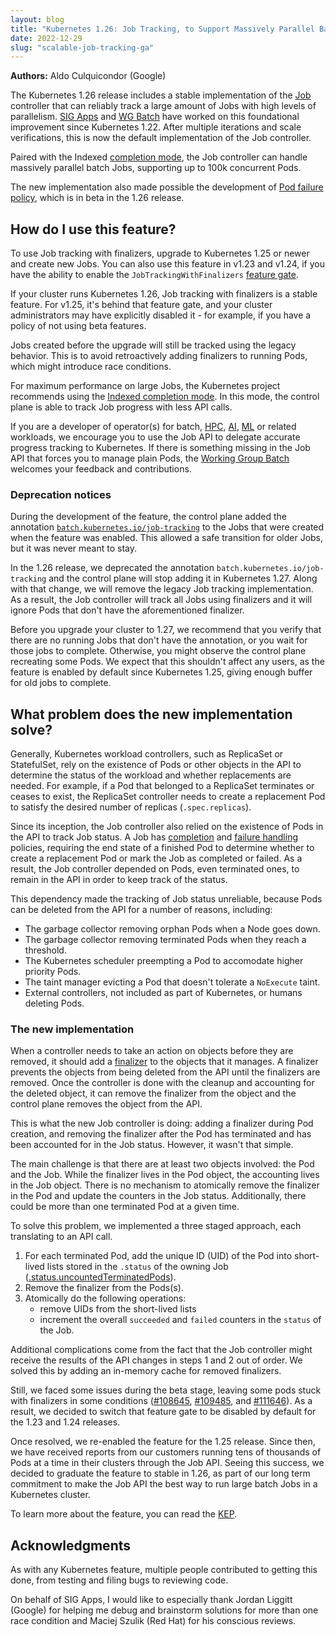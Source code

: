 ```yaml
---
layout: blog
title: "Kubernetes 1.26: Job Tracking, to Support Massively Parallel Batch Workloads, Is Generally Available"
date: 2022-12-29
slug: "scalable-job-tracking-ga"
---
```


**Authors:** Aldo Culquicondor (Google)

The Kubernetes 1.26 release includes a stable implementation of the [Job](/docs/concepts/workloads/controllers/job/)
controller that can reliably track a large amount of Jobs with high levels of
parallelism. [SIG Apps](https://github.com/kubernetes/community/tree/master/sig-apps)
and [WG Batch](https://github.com/kubernetes/community/tree/master/wg-batch)
have worked on this foundational improvement since Kubernetes 1.22. After
multiple iterations and scale verifications, this is now the default
implementation of the Job controller.

Paired with the Indexed [completion mode](/docs/concepts/workloads/controllers/job/#completion-mode),
the Job controller can handle massively parallel batch Jobs, supporting up to
100k concurrent Pods.

The new implementation also made possible the development of [Pod failure policy](/docs/concepts/workloads/controllers/job/#pod-failure-policy),
which is in beta in the 1.26 release.

## How do I use this feature?

To use Job tracking with finalizers, upgrade to Kubernetes 1.25 or newer and
create new Jobs. You can also use this feature in v1.23 and v1.24, if you have the
ability to enable the `JobTrackingWithFinalizers` [feature gate](/docs/reference/command-line-tools-reference/feature-gates/).

If your cluster runs Kubernetes 1.26, Job tracking with finalizers is a stable
feature. For v1.25, it's behind that feature gate, and your cluster administrators may have
explicitly disabled it - for example, if you have a policy of not using
beta features.

Jobs created before the upgrade will still be tracked using the legacy behavior.
This is to avoid retroactively adding finalizers to running Pods, which might
introduce race conditions.

For maximum performance on large Jobs, the Kubernetes project recommends
using the [Indexed completion mode](/docs/concepts/workloads/controllers/job/#completion-mode).
In this mode, the control plane is able to track Job progress with less API
calls.

If you are a developer of operator(s) for batch, [HPC](https://en.wikipedia.org/wiki/High-performance_computing),
[AI](https://en.wikipedia.org/wiki/Artificial_intelligence), [ML](https://en.wikipedia.org/wiki/Machine_learning)
or related workloads, we encourage you to use the Job API to delegate accurate
progress tracking to Kubernetes. If there is something missing in the Job API
that forces you to manage plain Pods, the [Working Group Batch](https://github.com/kubernetes/community/tree/master/wg-batch)
welcomes your feedback and contributions.

### Deprecation notices

During the development of the feature, the control plane added the annotation
[`batch.kubernetes.io/job-tracking`](/docs/reference/labels-annotations-taints/#batch-kubernetes-io-job-tracking)
to the Jobs that were created when the feature was enabled.
This allowed a safe transition for older Jobs, but it was never meant to stay.

In the 1.26 release, we deprecated the annotation `batch.kubernetes.io/job-tracking`
and the control plane will stop adding it in Kubernetes 1.27.
Along with that change, we will remove the legacy Job tracking implementation.
As a result, the Job controller will track all Jobs using finalizers and it will
ignore Pods that don't have the aforementioned finalizer.

Before you upgrade your cluster to 1.27, we recommend that you verify that there
are no running Jobs that don't have the annotation, or you wait for those jobs
to complete.
Otherwise, you might observe the control plane recreating some Pods.
We expect that this shouldn't affect any users, as the feature is enabled by
default since Kubernetes 1.25, giving enough buffer for old jobs to complete.

## What problem does the new implementation solve?

Generally, Kubernetes workload controllers, such as ReplicaSet or StatefulSet,
rely on the existence of Pods or other objects in the API to determine the
status of the workload and whether replacements are needed.
For example, if a Pod that belonged to a ReplicaSet terminates or ceases to
exist, the ReplicaSet controller needs to create a replacement Pod to satisfy
the desired number of replicas (`.spec.replicas`).

Since its inception, the Job controller also relied on the existence of Pods in
the API to track Job status. A Job has [completion](/docs/concepts/workloads/controllers/job/#completion-mode)
and [failure handling](/docs/concepts/workloads/controllers/job/#handling-pod-and-container-failures)
policies, requiring the end state of a finished Pod to determine whether to
create a replacement Pod or mark the Job as completed or failed. As a result,
the Job controller depended on Pods, even terminated ones, to remain in the API
in order to keep track of the status.

This dependency made the tracking of Job status unreliable, because Pods can be
deleted from the API for a number of reasons, including:
- The garbage collector removing orphan Pods when a Node goes down.
- The garbage collector removing terminated Pods when they reach a threshold.
- The Kubernetes scheduler preempting a Pod to accomodate higher priority Pods.
- The taint manager evicting a Pod that doesn't tolerate a `NoExecute` taint.
- External controllers, not included as part of Kubernetes, or humans deleting
  Pods.

### The new implementation

When a controller needs to take an action on objects before they are removed, it
should add a [finalizer](/docs/concepts/overview/working-with-objects/finalizers/)
to the objects that it manages.
A finalizer prevents the objects from being deleted from the API until the
finalizers are removed. Once the controller is done with the cleanup and
accounting for the deleted object, it can remove the finalizer from the object and the
control plane removes the object from the API.

This is what the new Job controller is doing: adding a finalizer during Pod
creation, and removing the finalizer after the Pod has terminated and has been
accounted for in the Job status. However, it wasn't that simple.

The main challenge is that there are at least two objects involved: the Pod
and the Job. While the finalizer lives in the Pod object, the accounting lives
in the Job object. There is no mechanism to atomically remove the finalizer in
the Pod and update the counters in the Job status. Additionally, there could be
more than one terminated Pod at a given time.

To solve this problem, we implemented a three staged approach, each translating
to an API call.
1. For each terminated Pod, add the unique ID (UID) of the Pod into short-lived
   lists stored in the `.status` of the owning Job
   ([.status.uncountedTerminatedPods](/docs/reference/kubernetes-api/workload-resources/job-v1/#JobStatus)).
2. Remove the finalizer from the Pods(s).
3. Atomically do the following operations:
   - remove UIDs from the short-lived lists
   - increment the overall `succeeded` and `failed` counters in the `status` of
     the Job.

Additional complications come from the fact that the Job controller might
receive the results of the API changes in steps 1 and 2 out of order. We solved
this by adding an in-memory cache for removed finalizers.

Still, we faced some issues during the beta stage, leaving some pods stuck
with finalizers in some conditions ([#108645](https://github.com/kubernetes/kubernetes/issues/108645),
[#109485](https://github.com/kubernetes/kubernetes/issues/109485), and
[#111646](https://github.com/kubernetes/kubernetes/pull/111646)). As a result,
we decided to switch that feature gate to be disabled by default for the 1.23
and 1.24 releases.

Once resolved, we re-enabled the feature for the 1.25 release. Since then, we
have received reports from our customers running tens of thousands of Pods at a
time in their clusters through the Job API. Seeing this success, we decided to
graduate the feature to stable in 1.26, as part of our long term commitment to
make the Job API the best way to run large batch Jobs in a Kubernetes cluster.

To learn more about the feature, you can read the [KEP](https://github.com/kubernetes/enhancements/tree/master/keps/sig-apps/2307-job-tracking-without-lingering-pods).

## Acknowledgments

As with any Kubernetes feature, multiple people contributed to getting this
done, from testing and filing bugs to reviewing code.

On behalf of SIG Apps, I would like to especially thank Jordan Liggitt (Google)
for helping me debug and brainstorm solutions for more than one race condition
and Maciej Szulik (Red Hat) for his conscious reviews.
